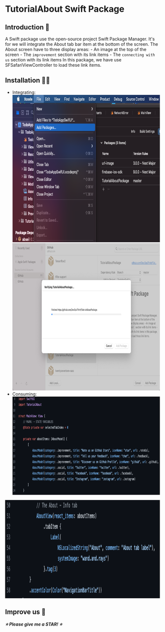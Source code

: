 # TutorialAbout Swift Package

## Introduction :wave:
A Swift package use the open-source project Swift Package Manager.
It's for we will integrate the About tab bar item at the bottom of the screen.
The About screen have to three display areas:
    - An image at the top of the screen
    - The `improvement` section with its link items
    - The `connecting with us` section with its link items
In this package, we have use SFSafariViewController to load these link items.

## Installation :cook:   
- Integrating:<br>
<img src="img/install_1.png" height="480"/><br>
<img src="img/install_2.png" height="480"/><br>
- Consuming:<br>
<img src="img/consume_1.png" height="320"/><br>
<img src="img/consume_2.png" height="320"/>
    
## Improve us :handshake:
<strong><em>:star: Please give me a STAR! :star:<em><strong>
